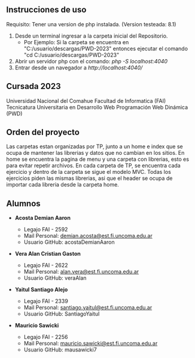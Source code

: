 ## Instrucciones de uso

Requisito: Tener una version de php instalada. (Version testeada: 8.1)

1. Desde un terminal ingresar a la carpeta inicial del Repositorio.
   - Por Ejemplo: Si la carpeta se encuentra en "C:/usuario/descargas/PWD-2023" entonces ejecutar el comando "cd C:/usuario/descargas/PWD-2023"
2. Abrir un servidor php con el comando: _php -S localhost:4040_
3. Entrar desde un navegador a _http://localhost:4040/_

## Cursada 2023

Universidad Nacional del Comahue
Facultad de Informatica (FAI)
Tecnicatura Universitaria en Desarrollo Web
Programación Web Dinámica (PWD)

## Orden del proyecto

Las carpetas estan organizadas por TP, junto a un home e index que se ocupa de mantener las librerias y datos que no cambian en los sitios. En home se encuentra la pagina de menu y una carpeta con librerias, esto es para evitar repetir archivos.
En cada carpeta de TP, se encuentra cada ejercicio y dentro de la carpeta se sigue el modelo MVC. Todas los ejercicios piden las mismas librerias, asi que el header se ocupa de importar cada libreria desde la carpeta home.

## Alumnos

- **Acosta Demian Aaron**

  - Legajo FAI - 2592
  - Mail Personal: demian.acosta@est.fi.uncoma.edu.ar
  - Usuario GitHub: acostaDemianAaron

- **Vera Alan Cristian Gaston**

  - Legajo FAI - 2622
  - Mail Personal: alan.vera@est.fi.uncoma.edu.ar
  - Usuario GitHub: veraAlan

- **Yaitul Santiago Alejo**

  - Legajo FAI - 2339
  - Mail Personal: santiago.yaitul@est.fi.uncoma.edu.ar
  - Usuario GitHub: SantiagoYaitul

- **Mauricio Sawicki**

  - Legajo FAI - 2256
  - Mail Personal: mauricio.sawicki@est.fi.uncoma.edu.ar
  - Usuario GitHub: mausawicki7
